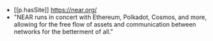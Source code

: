 


- [[p.hasSite]] https://near.org/
- "NEAR runs in concert with Ethereum, Polkadot, Cosmos, and more, allowing for the free flow of assets and communication between networks for the betterment of all."
